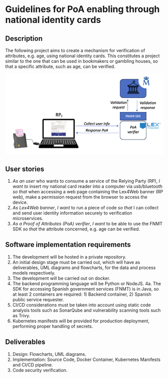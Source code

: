 # Guidelines for PoA enabling through national identity cards

## Description

The following project aims to create a mechanism for verification of attributes, e.g. age, using national identity cards. This constitutes a project similar to the one that can be used in bookmakers or gambling houses, so that a specific attribute, such as age, can be verified.

![image](./images/PoA.png)

## User stories

1. *As an user* who wants to consume a service of the Relying Party (RP), *I want to* insert my national card reader into a computer via usb/bluetooth *so that* when accessing a web page containing the Lex4Web banner (RP web), make a permission request from the browser to access the device.
2. *As Lex4Web banner*, *I want* to run a piece of code *so that* I can collect and send user identity information securely to verification microservices.
3. *As a Proof of Attributes (PoA) verifier*, *I want* to be able to use the FNMT SDK *so that* the attribute concerned, e.g. age can be verified.

## Software implementation requirements

1. The development will be hosted in a private repository.
2. An initial design stage must be carried out, which will have as deliverables, UML diagrams and flowcharts, for the data and process models respectively.
3. The development will be carried out on docker.
4. The backend programming language will be Python or NodeJS.
   4a. The SDK for accessing Spanish government services (FNMT) is in Java, so at least 2 containers are required: 1) Backend container, 2) Spanish public service requester.
5. CI/CD considerations must be taken into account using static code analysis tools such as SonarQube and vulnerability scanning tools such as Trivy.
6. Kubernetes manifests will be provided for production deployment, performing proper handling of secrets.

## Deliverables

1. Design: Flowcharts, UML diagrams.
2. Implementation: Source Code, Docker Container, Kubernetes Manifests and CI/CD pipeline.
3. Code security verification.